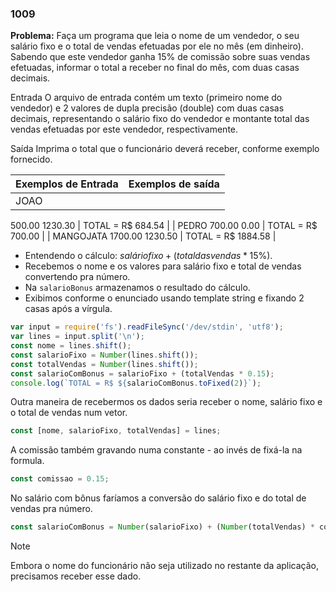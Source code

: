 ### 1009

**Problema:** Faça um programa que leia o nome de um vendedor, o seu salário fixo e o total de vendas efetuadas por ele no mês (em dinheiro). Sabendo que este vendedor ganha 15% de comissão sobre suas vendas efetuadas, informar o total a receber no final do mês, com duas casas decimais.

Entrada
O arquivo de entrada contém um texto (primeiro nome do vendedor) e 2 valores de dupla precisão (double) com duas casas decimais, representando o salário fixo do vendedor e montante total das vendas efetuadas por este vendedor, respectivamente.

Saída
Imprima o total que o funcionário deverá receber, conforme exemplo fornecido.

| Exemplos de Entrada | Exemplos de saída |
| --- | --- |
| JOAO
500.00
1230.30 | TOTAL = R$ 684.54 |
| PEDRO
700.00
0.00 | TOTAL = R$ 700.00 |
| MANGOJATA
1700.00
1230.50 | TOTAL = R$ 1884.58 |
- Entendendo o cálculo: $salário fixo + (total das vendas * 15\%)$.
- Recebemos o nome e os valores para salário fixo e total de vendas convertendo pra número.
- Na `salarioBonus` armazenamos o resultado do cálculo.
- Exibimos conforme o enunciado usando template string e fixando 2 casas após a vírgula.

```jsx
var input = require('fs').readFileSync('/dev/stdin', 'utf8');
var lines = input.split('\n');
const nome = lines.shift();
const salarioFixo = Number(lines.shift());
const totalVendas = Number(lines.shift());
const salarioComBonus = salarioFixo + (totalVendas * 0.15);
console.log(`TOTAL = R$ ${salarioComBonus.toFixed(2)}`);
```

Outra maneira de recebermos os dados seria receber o nome, salário fixo e o total de vendas num vetor.

```jsx
const [nome, salarioFixo, totalVendas] = lines;
```

A comissão também gravando numa constante - ao invés de fixá-la na formula.

```jsx
const comissao = 0.15;
```

No salário com bônus faríamos a conversão do salário fixo e do total de vendas pra número.

```jsx
const salarioComBonus = Number(salarioFixo) + (Number(totalVendas) * comissao);
```

> [!NOTE]
> Embora o nome do funcionário não seja utilizado no restante da aplicação, precisamos receber esse dado.
